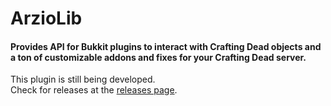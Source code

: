 # ArzioLib
#### Provides API for Bukkit plugins to interact with Crafting Dead objects and a ton of customizable addons and fixes for your Crafting Dead server.

This plugin is still being developed.  
Check for releases at the [releases page](https://github.com/Arzio/ArzioLib/releases).
